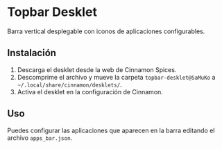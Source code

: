 # Topbar Desklet

Barra vertical desplegable con iconos de aplicaciones configurables.

## Instalación

1. Descarga el desklet desde la web de Cinnamon Spices.
2. Descomprime el archivo y mueve la carpeta `topbar-desklet@SaMuKo` a `~/.local/share/cinnamon/desklets/`.
3. Activa el desklet en la configuración de Cinnamon.

## Uso

Puedes configurar las aplicaciones que aparecen en la barra editando el archivo `apps_bar.json`.
